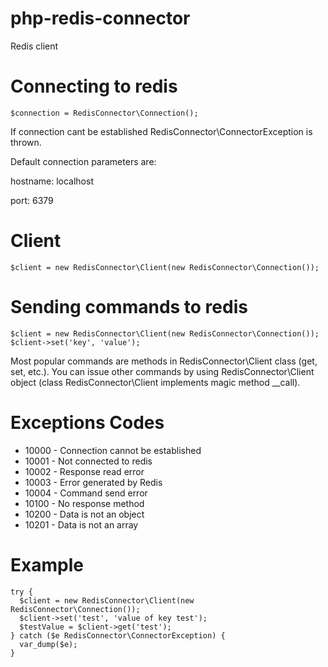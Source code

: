 # php-redis-connector
Redis client

# Connecting to redis
```
$connection = RedisConnector\Connection();
```
If connection cant be established RedisConnector\ConnectorException is thrown.

Default connection parameters are:

hostname: localhost

port: 6379

# Client
```
$client = new RedisConnector\Client(new RedisConnector\Connection());
```
# Sending commands to redis
```
$client = new RedisConnector\Client(new RedisConnector\Connection());
$client->set('key', 'value');
```
Most popular commands are methods in RedisConnector\Client class (get, set, etc.). You can issue other commands by using RedisConnector\Client object (class RedisConnector\Client implements magic method __call).

# Exceptions Codes

- 10000 - Connection cannot be established
- 10001 - Not connected to redis
- 10002 - Response read error
- 10003 - Error generated by Redis
- 10004 - Command send error
- 10100 - No response method
- 10200 - Data is not an object
- 10201 - Data is not an array

# Example

```
try {
  $client = new RedisConnector\Client(new RedisConnector\Connection());
  $client->set('test', 'value of key test');
  $testValue = $client->get('test');
} catch ($e RedisConnector\ConnectorException) {
  var_dump($e);
}
```
